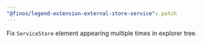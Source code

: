 ```yaml
---
"@finos/legend-extension-external-store-service": patch
---
```


Fix `ServiceStore` element appearing multiple times in explorer tree.
